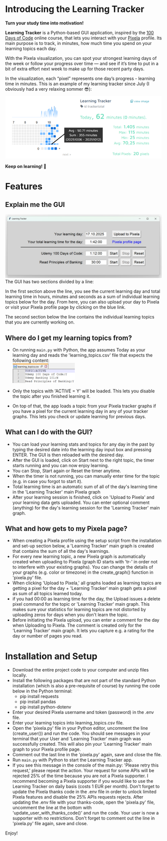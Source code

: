 # Introducing the Learning Tracker
**Turn your study time into motivation!**

**Learning Tracker** is a Python-based GUI application, inspired by the [100 Days of Code](https://www.udemy.com/course/100-days-of-code/) online course, that lets you interact with your [Pixela](https://pixe.la/) profile.
Its main purpose is to track, in minutes, how much time you spend on your learning topics each day.

With the Pixela visualization, you can spot your strongest learning days of the week or follow your progress over time — and see if it’s time to put in a bit of extra effort next week to make up for those recent party days.

In the visualization, each “pixel” represents one day’s progress - learning time in minutes. This is an example of my learning tracker since July (I obviously had a very relaxing sommer 😎):

<img src="Screenshots/Pixela.png" alt="App Screenshot" width="600"><br>

**Keep on learning! 🚀**

# Features
## Explain me the GUI
<img src="Screenshots/GUI.png" alt="App Screenshot" width="600"><br>
The GUI has two sections divided by a line: <br>

In the first section above the line, you see the current learning day and total learning time in hours, minutes and seconds as a sum of individual learning topics below for the day. From here, you can also upload your day to Pixela or visit your Pixela profile page by clicking on the blue link.<br>

The second section below the line contains the individual learning topics that you are currently working on.


## Where do I get my learning topics from?
- On running `main.py` with Python, the app assumes Today as your learning day and reads the 'learning_topics.csv' file that expects the following content:<br>
  <img src="Screenshots/learning_topics.png" alt="App Screenshot" width="200">

- Only the topics with 'ACTIVE = Y' will be loaded. This lets you disable the topic after you finished learning it.
- On top of that, the app loads a topic from your Pixela tracker graphs if you have a pixel for the current learning day in any of your tracker graphs. This lets you check or update learning for previous days.

## What can I do with the GUI?
- You can load your learning stats and topics for any day in the past by typing the desired date into the learning day input box and pressing ENTER. The GUI is then reloaded with the desired day.
- After the GUI is loaded, click on Start next to the right topic, the timer starts running and you can now enjoy learning.
- You can Stop, Start again or Reset the timer anytime.
- When the timer is not running, you can manually enter time for the topic (e.g. in case you forgot to start it).
- Total learning time is an automatic sum of all of the day's learning time in the 'Learning Tracker' main Pixela graph
- After your learning session is finished, click on 'Upload to Pixela' and your learning data gets uploaded. You can enter optional comment (anything) for the day's learning session for the 'Learning Tracker' main graph.

## What and how gets to my Pixela page?
- When creating a Pixela profile using the setup script from the installation and set-up section below, a 'Learning Tracker' main graph is created that contains the sum of all the day's learnings.
- For every new learning topic, a new Pixela graph is automatically created when uploading to Pixela (graph ID starts with 'tr-' in order not to interfere with your existing graphs). You can change the details of your graphs (e.g. color or timezone) in the create_graph() function in 'pixela.py' file. 
- When clicking 'Upload to Pixela,' all graphs loaded as learning topics are getting a pixel for the day + 'Learning Tracker' main graph gets a pixel as sum of all topics learned today. 
- if you had 00:00 as learning time for the day, the Upload issues a delete pixel command for the topic or 'Learning Tracker' main graph. This makes sure your statistics for learning topics are not distorted by uploading zeros for days when you don't learn the topic.
- Before initiating the Pixela upload, you can enter a comment for the day when Uploading to Pixela. The comment is created only for the 'Learning Tracker' main graph. It lets you capture e.g. a rating for the day or number of pages you read.

# Installation and Setup
- Download the entire project code to your computer and unzip files locally.
- Install the following packages that are not part of the standard Python installation (which is also a pre-requisite of course) by running the code below in the Python terminal:
    - pip install requests
    - pip install pandas
    - pip install python-dotenv
- Enter your desired Pixela username and token (password) in the .env file. 
- Enter your learning topics into learning_topics.csv file. 
- Open the 'pixela.py' file in your Python editor, uncomment the  line (create_user()) and run the code. You should see messages in your terminal that your User and 'Learning Tracker' main graph was successfully created. This will also pin your 'Learning Tracker' main graph to your Pixela profile page.
- Comment out the last line in the 'pixela.py' again, save and close the file.
- Run `main.py` with Python to start the Learning Tracker app.
- If you see this message in the console of the main.py: 'Please retry this request,' please repeat the action. Your request for some APIs will be rejected 25% of the time because you are not a Pixela supporter. I recommend becoming a Pixela supporter if you would like to use the Learning Tracker on daily basis (costs 1 EUR per month). Don't forget to update the Pixela thanks code in the .env file in order to unlock limited Pixela features and disable the 25% APIs requests rejects. After updating the .env file with your thanks-code, open the 'pixela.py' file, uncomment the line at the bottom with 'update_user_with_thanks_code()' and run the code. Your user is now a supporter with no restrictions. Don't forget to comment out the line in 'pixela.py' file again, save and close.

Enjoy!
